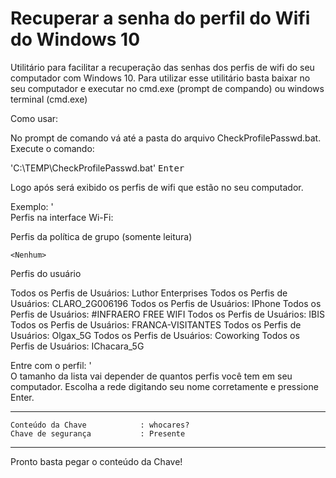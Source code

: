 # Recuperar a senha do perfil do Wifi do Windows 10

Utilitário para facilitar a recuperação das senhas dos perfis de wifi do seu computador com Windows 10.
Para utilizar esse utilitário basta baixar no seu computador e executar no cmd.exe (prompt de compando) ou windows terminal (cmd.exe)

Como usar:

No prompt de comando vá até a pasta do arquivo CheckProfilePasswd.bat.
Execute o comando: 

'C:\TEMP\CheckProfilePasswd.bat' <kbd>Enter</kbd>

Logo após será exibido os perfis de wifi que estão no seu computador. 
 
Exemplo: 
'  
Perfis na interface Wi-Fi:

Perfis da política de grupo (somente leitura)

    <Nenhum>

Perfis do usuário

Todos os Perfis de Usuários: Luthor Enterprises
Todos os Perfis de Usuários: CLARO_2G006196
Todos os Perfis de Usuários: IPhone
Todos os Perfis de Usuários: #INFRAERO FREE WIFI
Todos os Perfis de Usuários: IBIS
Todos os Perfis de Usuários: FRANCA-VISITANTES
Todos os Perfis de Usuários: Olgax_5G
Todos os Perfis de Usuários: Coworking
Todos os Perfis de Usuários: IChacara_5G


Entre com o perfil:
'      
O tamanho da lista vai depender de quantos perfis você tem em seu computador.
Escolha a rede digitando seu nome corretamente e pressione Enter.

---------------------------------------------------------

    Conteúdo da Chave            : whocares?
    Chave de segurança           : Presente

---------------------------------------------------------
      
Pronto basta pegar o conteúdo da Chave!
